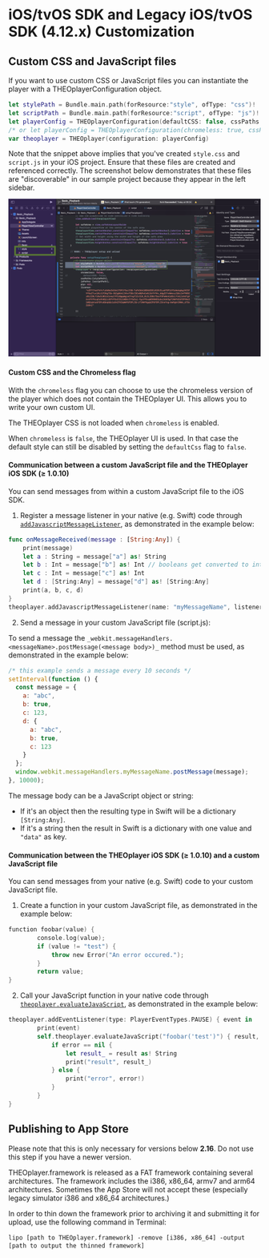 # iOS/tvOS SDK and Legacy iOS/tvOS SDK (4.12.x) Customization

## Custom CSS and JavaScript files

If you want to use custom CSS or JavaScript files you can instantiate the player with a THEOplayerConfiguration object.

```swift
let stylePath = Bundle.main.path(forResource:"style", ofType: "css")!
let scriptPath = Bundle.main.path(forResource:"script", ofType: "js")!
let playerConfig = THEOplayerConfiguration(defaultCSS: false, cssPaths:[stylePath], jsPaths: [scriptPath])
/* or let playerConfig = THEOplayerConfiguration(chromeless: true, cssPaths:[stylePath], jsPaths: [scriptPath]) */
var theoplayer = THEOplayer(configuration: playerConfig)
```

Note that the snippet above implies that you've created `style.css` and `script.js` in your iOS project.
Ensure that these files are created and referenced correctly.
The screenshot below demonstrates that these files are "discoverable" in our sample project because they appear in the left sidebar.

![](../../../../../theoplayer/assets/img/ios-sdk-customization-sidebar.png)

#### Custom CSS and the Chromeless flag

With the `chromeless` flag you can choose to use the chromeless version of the player which does not contain the THEOplayer UI.
This allows you to write your own custom UI.

The THEOplayer CSS is not loaded when `chromeless` is enabled.

When `chromeless` is `false`, the THEOplayer UI is used.
In that case the default style can still be disabled by setting the `defaultCss` flag to `false`.

#### Communication between a custom JavaScript file and the THEOplayer iOS SDK (≥ 1.0.10)

You can send messages from within a custom JavaScript file to the iOS SDK.

1. Register a message listener in your native (e.g. Swift) code through [`addJavascriptMessageListener`](<pathname:///theoplayer/v6/api-reference/ios/Classes/THEOplayer.html#/c:@CM@THEOplayerSDK@objc(cs)THEOplayer(im)addJavascriptMessageListenerWithName:listener:>), as demonstrated in the example below:

```swift
func onMessageReceived(message : [String:Any]) {
    print(message)
    let a : String = message["a"] as! String
    let b : Int = message["b"] as! Int // booleans get converted to integers
    let c : Int = message["c"] as! Int
    let d : [String:Any] = message["d"] as! [String:Any]
    print(a, b, c, d)
}
theoplayer.addJavascriptMessageListener(name: "myMessageName", listener: onMessageReceived)
```

2. Send a message in your custom JavaScript file (script.js):

To send a message the `_webkit.messageHandlers.<messageName>.postMessage(<message body>)_` method must be used,
as demonstrated in the example below:

```javascript
/* this example sends a message every 10 seconds */
setInterval(function () {
  const message = {
    a: "abc",
    b: true,
    c: 123,
    d: {
      a: "abc",
      b: true,
      c: 123
    }
  };
  window.webkit.messageHandlers.myMessageName.postMessage(message);
}, 10000);
```

The message body can be a JavaScript object or string:

- If it's an object then the resulting type in Swift will be a dictionary `[String:Any]`.
- If it's a string then the result in Swift is a dictionary with one value and `"data"` as key.

#### Communication between the THEOplayer iOS SDK (≥ 1.0.10) and a custom JavaScript file

You can send messages from your native (e.g. Swift) code to your custom JavaScript file.

1. Create a function in your custom JavaScript file, as demonstrated in the example below:

```swift
function foobar(value) {
        console.log(value);
        if (value != "test") {
            throw new Error("An error occured.");
        }
        return value;
}
```

2. Call your JavaScript function in your native code through [`theoplayer.evaluateJavaScript`](<pathname:///theoplayer/v6/api-reference/ios/Classes/THEOplayer.html#/c:@CM@THEOplayerSDK@objc(cs)THEOplayer(im)evaluateJavaScript:completionHandler:>), as demonstrated in the example below:

```swift
theoplayer.addEventListener(type: PlayerEventTypes.PAUSE) { event in
        print(event)
        self.theoplayer.evaluateJavaScript("foobar('test')") { result, error in
            if error == nil {
                let result_ = result as! String
                print("result", result_)
            } else {
                print("error", error!)
            }
        }
}
```

## Publishing to App Store

Please note that this is only necessary for versions below **2.16**. Do not use this step if you have a newer version.

THEOplayer.framework is released as a FAT framework containing several architectures. The framework includes the i386, x86_64, armv7 and arm64 architectures. Sometimes the App Store will not accept these (especially legacy simulator i386 and x86_64 architectures.)

In order to thin down the framework prior to archiving it and submitting it for upload, use the following command in Terminal:

```text
lipo [path to THEOplayer.framework] -remove [i386, x86_64] -output [path to output the thinned framework]
```
